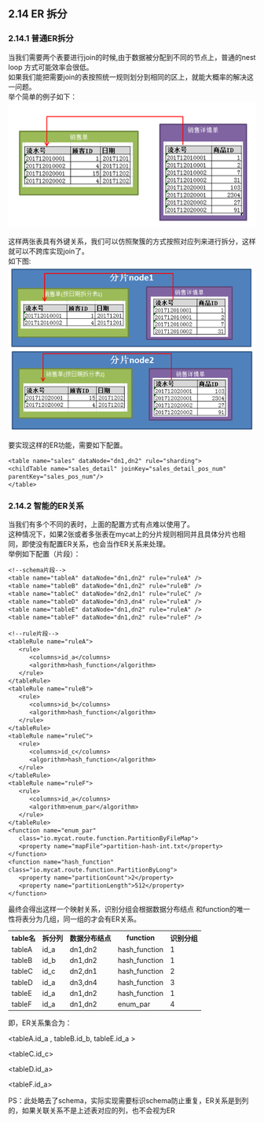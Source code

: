 ## 2.14 ER 拆分
### 2.14.1 普通ER拆分
当我们需要两个表要进行join的时候,由于数据被分配到不同的节点上，普通的nest loop 方式可能效率会很低。  
如果我们能把需要join的表按照统一规则划分到相同的区上，就能大概率的解决这一问题。  
举个简单的例子如下：  
![14_er_table](pic/2.14_er_table.png)

这样两张表具有外键关系，我们可以仿照聚簇的方式按照对应列来进行拆分，这样就可以不跨库实现join了。  
如下图:  
![14_er_table_split](pic/2.14_er_table_split.png)

要实现这样的ER功能，需要如下配置。  
```
<table name="sales" dataNode="dn1,dn2" rule="sharding">
<childTable name="sales_detail" joinKey="sales_detail_pos_num" parentKey="sales_pos_num"/>
</table>
``` 


### 2.14.2 智能的ER关系
当我们有多个不同的表时，上面的配置方式有点难以使用了。  
这种情况下，如果2张或者多张表在mycat上的分片规则相同并且具体分片也相同，即使没有配置ER关系，也会当作ER关系来处理。  
举例如下配置（片段）：
```
<!--schema片段-->
<table name="tableA" dataNode="dn1,dn2" rule="ruleA" />
<table name="tableB" dataNode="dn1,dn2" rule="ruleB" />
<table name="tableC" dataNode="dn2,dn1" rule="ruleC" />
<table name="tableD" dataNode="dn3,dn4" rule="ruleA" />
<table name="tableE" dataNode="dn1,dn2" rule="ruleA" />
<table name="tableF" dataNode="dn1,dn2" rule="ruleF" />
 
<!--rule片段-->
<tableRule name="ruleA">
   <rule>
      <columns>id_a</columns>
      <algorithm>hash_function</algorithm>
   </rule>
</tableRule>
<tableRule name="ruleB">
   <rule>
      <columns>id_b</columns>
      <algorithm>hash_function</algorithm>
   </rule>
</tableRule>
<tableRule name="ruleC">
   <rule>
      <columns>id_c</columns>
      <algorithm>hash_function</algorithm>
   </rule>
</tableRule>
<tableRule name="ruleF">
   <rule>
      <columns>id_a</columns>
      <algorithm>enum_par</algorithm>
   </rule>
</tableRule>
<function name="enum_par"
   class="io.mycat.route.function.PartitionByFileMap">
   <property name="mapFile">partition-hash-int.txt</property>
</function>
<function name="hash_function" class="io.mycat.route.function.PartitionByLong">
   <property name="partitionCount">2</property>
   <property name="partitionLength">512</property>
</function>  
``` 

最终会得出这样一个映射关系，识别分组会根据数据分布结点 和function的唯一性将表分为几组，同一组的才会有ER关系。
<table >

<tbody>
<tr >
	<th >
		table名
	</th>
	<th >
		拆分列
	</th>
	<th    >
		数据分布结点
	</th>
	<th colspan="1"    >
		function
	</th>
	<th colspan="1"    >
		识别分组
	</th>
</tr>
<tr>
	<td >
		tableA
	</td>
	<td >
		id_a
	</td>
	<td >
		dn1,dn2
	</td>
	<td colspan="1" >
		hash_function
	</td>
	<td colspan="1" >1</td>
</tr>
<tr>
	<td >
		tableB
	</td>
	<td >
		id_b
	</td>
	<td >
		dn1,dn2
	</td>
	<td colspan="1" >
		hash_function
	</td>
	<td colspan="1" >1</td>
</tr>
<tr>
	<td >
		tableC
	</td>
	<td >
		id_c
	</td>
	<td >
		dn2,dn1
	</td>
	<td colspan="1" >
		hash_function
	</td>
	<td colspan="1" >2</td>
</tr>
<tr>
	<td >
		tableD
	</td>
	<td >
		id_a
	</td>
	<td >
		dn3,dn4
	</td>
	<td colspan="1" >
		hash_function
	</td>
	<td colspan="1" >3</td>
</tr>
<tr>
	<td >
		tableE
	</td>
	<td >
		id_a
	</td>
	<td >
		dn1,dn2
	</td>
	<td colspan="1" >
		hash_function
	</td>
	<td colspan="1" >1</td>
</tr>
<tr>
	<td colspan="1" >
		tableF
	</td>
	<td colspan="1" >
		id_a
	</td>
	<td colspan="1" >
		dn1,dn2
	</td>
	<td colspan="1" >
		enum_par
	</td>
	<td colspan="1" >4</td>
</tr>
</tbody>
</table>

即，ER关系集合为：

<tableA.id_a , tableB.id_b, tableE.id_a > 

<tableC.id_c>

<tableD.id_a>

<tableF.id_a>

PS：此处略去了schema，实际实现需要标识schema防止重复，ER关系是到列的，如果关联关系不是上述表对应的列，也不会视为ER